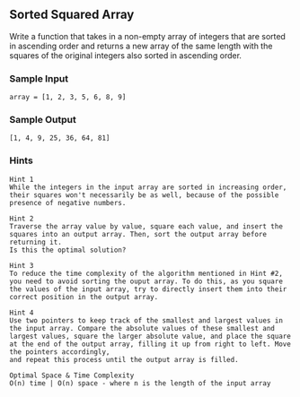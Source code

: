 ## Sorted Squared Array

Write a function that takes in a non-empty array of integers that are sorted in ascending order and returns a new array of the same length with the squares of the original integers also sorted in ascending order.

### Sample Input
```
array = [1, 2, 3, 5, 6, 8, 9]
```

### Sample Output
```
[1, 4, 9, 25, 36, 64, 81]
```


### Hints

```
Hint 1
While the integers in the input array are sorted in increasing order, their squares won't necessarily be as well, because of the possible presence of negative numbers.
```

```
Hint 2
Traverse the array value by value, square each value, and insert the squares into an output array. Then, sort the output array before returning it. 
Is this the optimal solution?
```

```
Hint 3
To reduce the time complexity of the algorithm mentioned in Hint #2, you need to avoid sorting the ouput array. To do this, as you square the values of the input array, try to directly insert them into their correct position in the output array.
```

```
Hint 4
Use two pointers to keep track of the smallest and largest values in the input array. Compare the absolute values of these smallest and largest values, square the larger absolute value, and place the square at the end of the output array, filling it up from right to left. Move the pointers accordingly,
and repeat this process until the output array is filled.
```

```
Optimal Space & Time Complexity
O(n) time | O(n) space - where n is the length of the input array
```

